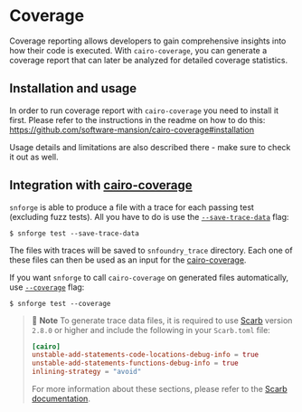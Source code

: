 # Coverage

Coverage reporting allows developers to gain comprehensive insights into how their code is executed.
With `cairo-coverage`, you can generate a coverage report that can later be analyzed for detailed coverage statistics.

## Installation and usage

In order to run coverage report with `cairo-coverage` you need to install it first. 
Please refer to the instructions in the readme on how to do this:  
https://github.com/software-mansion/cairo-coverage#installation

Usage details and limitations are also described there - make sure to check it out as well.  

## Integration with [cairo-coverage](https://github.com/software-mansion/cairo-coverage)

`snforge` is able to produce a file with a trace for each passing test (excluding fuzz tests).
All you have to do is use the [`--save-trace-data`](../appendix/snforge/test.md#--save-trace-data) flag:

```shell
$ snforge test --save-trace-data
```

The files with traces will be saved to `snfoundry_trace` directory. Each one of these files can then be used as an input
for the [cairo-coverage](https://github.com/software-mansion/cairo-coverage).

If you want `snforge` to call `cairo-coverage` on generated files automatically, use [`--coverage`](../appendix/snforge/test.md#--coverage) flag:

```shell
$ snforge test --coverage
```

> 📝 **Note**
> To generate trace data files, it is required to use [Scarb](https://github.com/software-mansion/scarb) version `2.8.0` or higher and include the following in your `Scarb.toml` file:
> ```toml
> [cairo]
> unstable-add-statements-code-locations-debug-info = true
> unstable-add-statements-functions-debug-info = true
> inlining-strategy = "avoid"
> ```
> For more information about these sections, please refer to the [Scarb documentation](https://docs.swmansion.com/scarb/docs/reference/manifest.html#cairo).